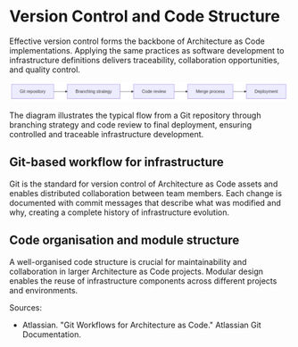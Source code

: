 # Version Control and Code Structure

Effective version control forms the backbone of Architecture as Code implementations. Applying the same practices as software development to infrastructure definitions delivers traceability, collaboration opportunities, and quality control.

![Version Control and Code structure](images/diagram_03_chapter2.png)

The diagram illustrates the typical flow from a Git repository through branching strategy and code review to final deployment, ensuring controlled and traceable infrastructure development.

## Git-based workflow for infrastructure

Git is the standard for version control of Architecture as Code assets and enables distributed collaboration between team members. Each change is documented with commit messages that describe what was modified and why, creating a complete history of infrastructure evolution.

## Code organisation and module structure

A well-organised code structure is crucial for maintainability and collaboration in larger Architecture as Code projects. Modular design enables the reuse of infrastructure components across different projects and environments.

Sources:
- Atlassian. "Git Workflows for Architecture as Code." Atlassian Git Documentation.
